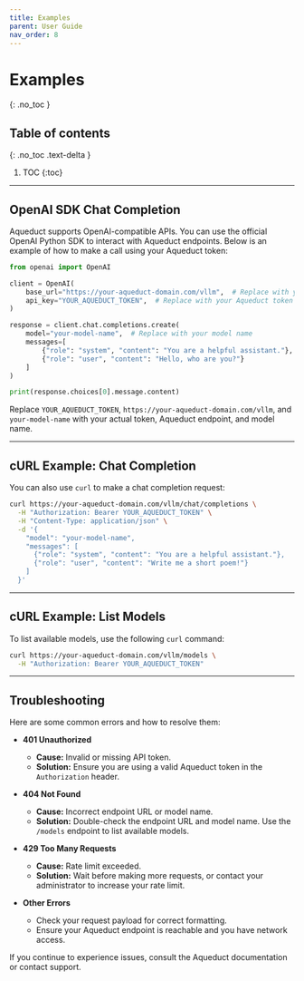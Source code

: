 ```yaml
---
title: Examples
parent: User Guide
nav_order: 8
---
```


# Examples
{: .no_toc }

## Table of contents
{: .no_toc .text-delta }

1. TOC
{:toc}

---

## OpenAI SDK Chat Completion

Aqueduct supports OpenAI-compatible APIs. You can use the official OpenAI Python SDK to interact with Aqueduct
endpoints. Below is an example of how to make a call using your Aqueduct token:

```python
from openai import OpenAI

client = OpenAI(
    base_url="https://your-aqueduct-domain.com/vllm",  # Replace with your Aqueduct endpoint
    api_key="YOUR_AQUEDUCT_TOKEN",  # Replace with your Aqueduct token
)

response = client.chat.completions.create(
    model="your-model-name",  # Replace with your model name
    messages=[
        {"role": "system", "content": "You are a helpful assistant."},
        {"role": "user", "content": "Hello, who are you?"}
    ]
)

print(response.choices[0].message.content)
```

Replace `YOUR_AQUEDUCT_TOKEN`, `https://your-aqueduct-domain.com/vllm`, and `your-model-name` with your actual token,
Aqueduct endpoint, and model name.

---

## cURL Example: Chat Completion

You can also use `curl` to make a chat completion request:

```bash
curl https://your-aqueduct-domain.com/vllm/chat/completions \
  -H "Authorization: Bearer YOUR_AQUEDUCT_TOKEN" \
  -H "Content-Type: application/json" \
  -d '{
    "model": "your-model-name",
    "messages": [
      {"role": "system", "content": "You are a helpful assistant."},
      {"role": "user", "content": "Write me a short poem!"}
    ]
  }'
```

---

## cURL Example: List Models

To list available models, use the following `curl` command:

```bash
curl https://your-aqueduct-domain.com/vllm/models \
  -H "Authorization: Bearer YOUR_AQUEDUCT_TOKEN"
```

---

## Troubleshooting

Here are some common errors and how to resolve them:

- **401 Unauthorized**
  - **Cause:** Invalid or missing API token.
  - **Solution:** Ensure you are using a valid Aqueduct token in the `Authorization` header.

- **404 Not Found**
  - **Cause:** Incorrect endpoint URL or model name.
  - **Solution:** Double-check the endpoint URL and model name. Use the `/models` endpoint to list available models.

- **429 Too Many Requests**
  - **Cause:** Rate limit exceeded.
  - **Solution:** Wait before making more requests, or contact your administrator to increase your rate limit.

- **Other Errors**
  - Check your request payload for correct formatting.
  - Ensure your Aqueduct endpoint is reachable and you have network access.

If you continue to experience issues, consult the Aqueduct documentation or contact support.
